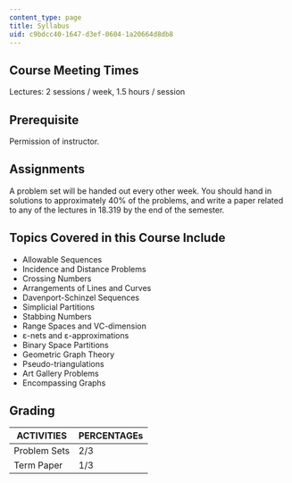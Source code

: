 ```yaml
---
content_type: page
title: Syllabus
uid: c9bdcc40-1647-d3ef-0604-1a20664d8db8
---
```


Course Meeting Times
--------------------

Lectures: 2 sessions / week, 1.5 hours / session

Prerequisite
------------

Permission of instructor.

Assignments
-----------

A problem set will be handed out every other week. You should hand in solutions to approximately 40% of the problems, and write a paper related to any of the lectures in 18.319 by the end of the semester.

Topics Covered in this Course Include
-------------------------------------

*   Allowable Sequences
*   Incidence and Distance Problems
*   Crossing Numbers
*   Arrangements of Lines and Curves
*   Davenport-Schinzel Sequences
*   Simplicial Partitions
*   Stabbing Numbers
*   Range Spaces and VC-dimension
*   ε-nets and ε-approximations
*   Binary Space Partitions
*   Geometric Graph Theory
*   Pseudo-triangulations
*   Art Gallery Problems
*   Encompassing Graphs

Grading
-------

| ACTIVITIES | PERCENTAGEs |
| --- | --- |
| Problem Sets | 2/3 |
| Term Paper | 1/3